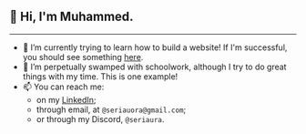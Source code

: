 ## 👋 Hi, I'm Muhammed.
---
- 🌱 I’m currently trying to learn how to build a website! If I'm successful, you should see something [here](http://muhammedtariq.com/).
- 🔭 I’m perpetually swamped with schoolwork, although I try to do great things with my time. This is one example!
- 📫 You can reach me:
  - on my [LinkedIn](https://www.linkedin.com/in/muhammed5371/);
  - through email, at `@seriauora@gmail.com`;
  - or through my Discord, `@seriaura`.

<!--
**Muhammed-Tariq/Muhammed-Tariq** is a ✨ _special_ ✨ repository because its `README.md` (this file) appears on your GitHub profile.

Here are some ideas to get you started:

- 🔭 I’m currently working on ...
- 🌱 I’m currently learning ...
- 👯 I’m looking to collaborate on ...
- 🤔 I’m looking for help with ...
- 💬 Ask me about ...
- 📫 How to reach me: ...
- 😄 Pronouns: ...
- ⚡ Fun fact: ...
-->
